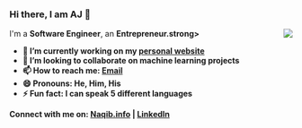 ### Hi there, I am AJ 👋

<img align="right" src="https://github-readme-stats.vercel.app/api?username=nakzz&count_private=true&show_icons=true&hide_title=true&theme=cobalt" />



I'm a <strong>Software Engineer</strong>, an <strong>Entrepreneur.strong>

- 🔭 I’m currently working on my [personal website](https://naqib.info)
- 👯 I’m looking to collaborate on machine learning projects
- 📫 How to reach me: [Email](mailto:ajmain@naqib.info)
- 😄 Pronouns: He, Him, His
- ⚡ Fun fact: I can speak 5 different languages


Connect with me on: [Naqib.info](https://naqib.info) | [LinkedIn](https://www.linkedin.com/in/ajmain/)
